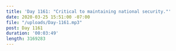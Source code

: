 ```yaml
---
title: 'Day 1161: "Critical to maintaining national security."'
date: 2020-03-25 15:51:00 -07:00
file: "/uploads/Day-1161.mp3"
post: Day 1161
duration: '00:03:49'
length: 3169283
---
```


